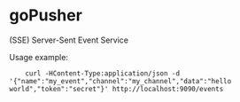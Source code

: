 # goPusher
(SSE) Server-Sent Event Service

Usage example:

        curl -HContent-Type:application/json -d '{"name":"my_event","channel":"my_channel","data":"hello world","token":"secret"}' http://localhost:9090/events
